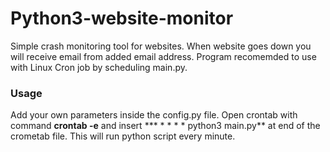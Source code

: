 # Python3-website-monitor
Simple crash monitoring tool for websites. When website goes down you will receive email from added email address. Program recomemded to use with Linux Cron job by scheduling main.py.
### Usage
Add your own parameters inside the config.py file.
Open crontab  with command **crontab -e** and insert *** * * * * python3 main.py** at end of the crometab file. This will run python script every minute.


